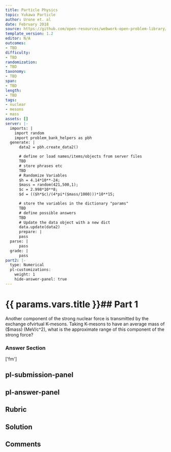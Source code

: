 ```yaml
---
title: Particle Physics
topic: Yukawa Particle
author: Urone et. al
date: February 2018
source: https://github.com/open-resources/webwork-open-problem-library/tree/master/Contrib/BrockPhysics/College_Physics_Urone/33.Particle_Physics/33-01.Yukawa_Particle/NU_U17-33-01-003.pg
template_version: 1.2
editor: N/A
outcomes:
- TBD
difficulty:
- TBD
randomization:
- TBD
taxonomy:
- TBD
span:
- TBD
length:
- TBD
tags:
- nuclear
- mesons
- mass
assets: []
server: |-
  imports: |
    import random
    import problem_bank_helpers as pbh
  generate: |
      data2 = pbh.create_data2()

      # define or load names/items/objects from server files
      TBD
      # store phrases etc
      TBD
      # Randomize Variables
      $h = 4.14*10**-24;
      $mass = random(421,500,1);
      $c = 2.998*10**8;
      $d = (($h*$c)/(4*pi*($mass/1000)))*10**15;

      # store the variables in the dictionary "params"
      TBD
      # define possible answers
      TBD
      # Update the data object with a new dict
      data.update(data2)
      prepare: |
      pass
  parse: |
      pass
  grade: |
      pass
part2: |-
  type: Numerical
  pl-customizations:
    weight: 1
    hide-answer-panel: true
---
```


# {{ params.vars.title }}## Part 1 
Another component of the strong nuclear force is transmitted by the exchange ofvirtual K-mesons. Taking K-mesons to have an average mass of ($mass) (MeV/c^2), what is the approximate range of this component of the strong force? 


### Answer Section 
['fm']

## pl-submission-panel 


## pl-answer-panel 


## Rubric 


## Solution 


## Comments 


